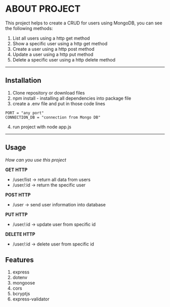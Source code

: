 # ABOUT PROJECT
This project helps to create a CRUD for users using MongoDB, you can see the following methods: 

1. List all users using a http get method
2. Show a specific user using a http get method 
3. Create a user using a http post method
4. Update a user using a http put method
5. Delete a specific user using a http delete method 

***

## Installation
1. Clone repository or download files
2. npm install - installing all dependencies into package file
3. create a .env file and put in those code lines
```
PORT = "any port"
CONNECTION_DB = "connection from Mongo DB"
```
4. run project with node app.js

***
## Usage

_How can you use this project_

**GET HTTP**

* /user/list -> return all data from users
* /user/:id -> return the specific user

**POST HTTP**

* /user -> send user information into database

**PUT HTTP**

* /user/:id -> update user from specific id

**DELETE HTTP**

* /user/:id -> delete user from specific id


## Features
1. express
2. dotenv
3. mongoose
4. cors
5. bcryptjs
6. express-validator